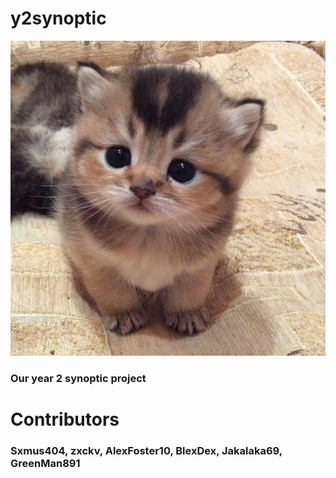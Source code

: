 # y2synoptic
<img src=/cat.jpg>


<h3> Our year 2 synoptic project </h3>
<h1>Contributors</h1>
<h3>Sxmus404, zxckv, AlexFoster10, BlexDex, Jakalaka69, GreenMan891</h3>